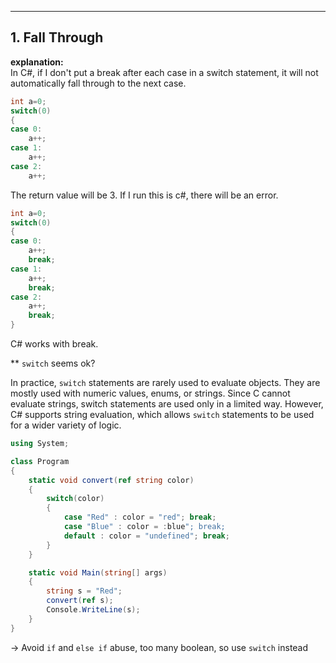 ---

## 1. Fall Through 


**explanation:**  
In C#, if I don't put a break after each case in a switch statement,
it will not automatically fall through to the next case.



```c
int a=0;
switch(0)
{
case 0:
    a++;
case 1:
    a++;
case 2:
    a++;
```

The return value will be 3.
If I run this is c#, there will be an error.


```csharp
int a=0;
switch(0)
{
case 0:
    a++;
    break;
case 1:
    a++;
    break;
case 2:
    a++;
    break;
}

```

C# works with break.


** `switch` seems ok?

In practice, `switch` statements are rarely used to evaluate objects.
They are mostly used with numeric values, enums, or strings.
Since C cannot evaluate strings, switch statements are used only in a limited way.
However, C# supports string evaluation, which allows `switch` statements to be used for a wider variety of logic.


```csharp
using System;

class Program
{
    static void convert(ref string color)
    {
        switch(color)
        {
            case "Red" : color = "red"; break;
            case "Blue" : color = :blue"; break;
            default : color = "undefined"; break;
        }
    }

    static void Main(string[] args)
    {
        string s = "Red";
        convert(ref s);
        Console.WriteLine(s);
    }
}
```

-> Avoid `if` and `else if` abuse, too many boolean, so use `switch` instead


```
